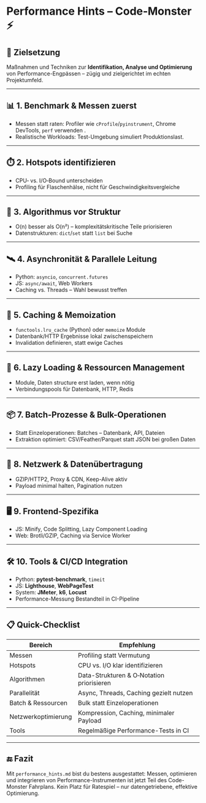 # Performance Hints – Code‑Monster ⚡️

## 🎯 Zielsetzung
Maßnahmen und Techniken zur **Identifikation, Analyse und Optimierung** von Performance-Engpässen – zügig und zielgerichtet im echten Projektumfeld.

---

## 📊 1. Benchmark & Messen zuerst
- Messen statt raten: Profiler wie `cProfile`/`pyinstrument`, Chrome DevTools, `perf` verwenden .
- Realistische Workloads: Test-Umgebung simuliert Produktionslast.

---

## ⏱️ 2. Hotspots identifizieren
- CPU‑ vs. I/O‑Bound unterscheiden  
- Profiling für Flaschenhälse, nicht für Geschwindigkeitsvergleiche

---

## 🎯 3. Algorithmus vor Struktur
- O(n) besser als O(n²) – komplexitätskritische Teile priorisieren  
- Datenstrukturen: `dict`/`set` statt `list` bei Suche

---

## 🛰️ 4. Asynchronität & Parallele Leitung
- Python: `asyncio`, `concurrent.futures`  
- JS: `async/await`, Web Workers  
- Caching vs. Threads – Wahl bewusst treffen

---

## 🧠 5. Caching & Memoization
- `functools.lru_cache` (Python) oder `memoize` Module  
- Datenbank/HTTP Ergebnisse lokal zwischenspeichern  
- Invalidation definieren, statt ewige Caches

---

## 🧩 6. Lazy Loading & Ressourcen Management
- Module, Daten structure erst laden, wenn nötig  
- Verbindungspools für Datenbank, HTTP, Redis

---

## 📦 7. Batch-Prozesse & Bulk-Operationen
- Statt Einzeloperationen: Batches – Datenbank, API, Dateien  
- Extraktion optimiert: CSV/Feather/Parquet statt JSON bei großen Daten

---

## 🔗 8. Netzwerk & Datenübertragung
- GZIP/HTTP2, Proxy & CDN, Keep-Alive aktiv  
- Payload minimal halten, Pagination nutzen

---

## 🖥️ 9. Frontend-Spezifika
- JS: Minify, Code Splitting, Lazy Component Loading  
- Web: Brotli/GZIP, Caching via Service Worker

---

## 🛠️ 10. Tools & CI/CD Integration
- Python: **pytest-benchmark**, `timeit`  
- JS: **Lighthouse**, **WebPageTest**  
- System: **JMeter**, **k6**, **Locust**  
- Performance-Messung Bestandteil in CI-Pipeline 

---

## 📋 Quick-Checklist

| Bereich                 | Empfehlung                                             |
|-------------------------|--------------------------------------------------------|
| Messen                  | Profiling statt Vermutung                              |
| Hotspots                | CPU vs. I/O klar identifizieren                        |
| Algorithmen             | Data-Strukturen & O‑Notation priorisieren              |
| Parallelität            | Async, Threads, Caching gezielt nutzen                 |
| Batch & Ressourcen      | Bulk statt Einzeloperationen                           |
| Netzwerkoptimierung     | Kompression, Caching, minimaler Payload                |
| Tools                   | Regelmäßige Performance-Tests in CI                    |

---

## 🔚 Fazit
Mit `performance_hints.md` bist du bestens ausgestattet: Messen, optimieren und integrieren von Performance-Instrumenten ist jetzt Teil des Code-Monster Fahrplans. Kein Platz für Ratespiel – nur datengetriebene, effektive Optimierung.
